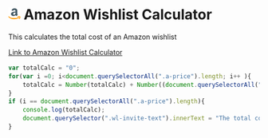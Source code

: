 # ![Amazon Icon](/Media/amazon24.png "Amazon Wishlist Calculator") Amazon Wishlist Calculator 
This calculates the total cost of an Amazon wishlist

[Link to Amazon Wishlist Calculator](../master/Code/AmazonWishlist/)


```js
var totalCalc = "0";
for(var i =0; i<document.querySelectorAll(".a-price").length; i++ ){
	totalCalc = Number(totalCalc) + Number((document.querySelectorAll(".a-offscreen")[i].innerText.split("\n")[0].split("£")[1]));
}
if (i == document.querySelectorAll(".a-price").length){
	console.log(totalCalc);
	document.querySelector(".wl-invite-text").innerText = "The total cost for this list is " + totalCalc;
}
```
